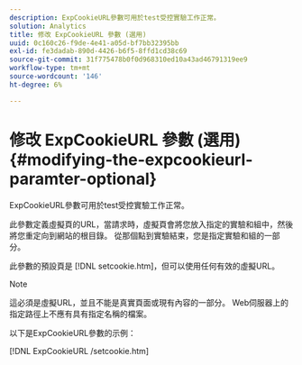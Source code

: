 ```yaml
---
description: ExpCookieURL參數可用於test受控實驗工作正常。
solution: Analytics
title: 修改 ExpCookieURL 參數 (選用)
uuid: 0c160c26-f9de-4e41-a05d-bf7bb32395bb
exl-id: fe3dadab-890d-4426-b6f5-8ffd1cd38c69
source-git-commit: 31f775478b0f0d968310ed10a43ad46791319ee9
workflow-type: tm+mt
source-wordcount: '146'
ht-degree: 6%

---
```


# 修改 ExpCookieURL 參數 (選用){#modifying-the-expcookieurl-paramter-optional}

ExpCookieURL參數可用於test受控實驗工作正常。

此參數定義虛擬頁的URL，當請求時，虛擬頁會將您放入指定的實驗和組中，然後將您重定向到網站的根目錄。 從那個點到實驗結束，您是指定實驗和組的一部分。

此參數的預設頁是 [!DNL setcookie.htm]，但可以使用任何有效的虛擬URL。

>[!NOTE]
>
>這必須是虛擬URL，並且不能是真實頁面或現有內容的一部分。 Web伺服器上的指定路徑上不應有具有指定名稱的檔案。

以下是ExpCookieURL參數的示例：

[!DNL ExpCookieURL /setcookie.htm]
